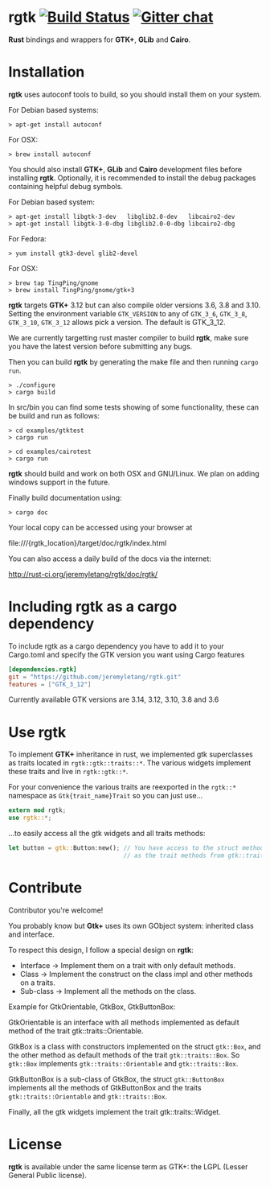 rgtk [![Build Status](https://travis-ci.org/jeremyletang/rgtk.svg?branch=master)](https://travis-ci.org/jeremyletang/rgtk) [![Gitter chat](https://badges.gitter.im/jeremyletang/rgtk.png)](https://gitter.im/jeremyletang/rgtk)
====

__Rust__ bindings and wrappers for __GTK+__, __GLib__ and __Cairo__.

Installation
============

__rgtk__ uses autoconf tools to build, so you should install them on your system.


For Debian based systems:
```Shell
> apt-get install autoconf
```

For OSX:
```Shell
> brew install autoconf
```

You should also install __GTK+__, __GLib__ and __Cairo__ development files before installing __rgtk__. Optionally, it is recommended to install the debug packages containing helpful debug symbols.

For Debian based system:
```Shell
> apt-get install libgtk-3-dev   libglib2.0-dev   libcairo2-dev
> apt-get install libgtk-3-0-dbg libglib2.0-0-dbg libcairo2-dbg
```

For Fedora:
```Shell
> yum install gtk3-devel glib2-devel
```

For OSX:
```Shell
> brew tap TingPing/gnome
> brew install TingPing/gnome/gtk+3
```

__rgtk__ targets __GTK+__ 3.12 but can also compile older versions 3.6, 3.8 and 3.10. Setting the environment variable `GTK_VERSION` to any of `GTK_3_6`, `GTK_3_8`, `GTK_3_10`, `GTK_3_12` allows pick a version. The default is GTK_3_12.

We are currently targetting rust master compiler to build __rgtk__, make sure you have the latest version before submitting any bugs.

Then you can build __rgtk__ by generating the make file and then running `cargo run`.

```Shell
> ./configure
> cargo build
```

In src/bin you can find some tests showing of some functionality, these can be build and run as follows:

```Shell
> cd examples/gtktest
> cargo run

> cd examples/cairotest
> cargo run
```

__rgtk__ should build and work on both OSX and GNU/Linux. We plan on adding windows support in the future.


Finally build documentation using:

```Shell
> cargo doc
```

Your local copy can be accessed using your browser at

file:///{rgtk_location}/target/doc/rgtk/index.html

You can also access a daily build of the docs via the internet:

http://rust-ci.org/jeremyletang/rgtk/doc/rgtk/

Including rgtk as a cargo dependency
====================================

To include rgtk as a cargo dependency you have to add it to your Cargo.toml and specify the GTK version you want using Cargo features
```Toml
[dependencies.rgtk]
git = "https://github.com/jeremyletang/rgtk.git"
features = ["GTK_3_12"]
```
Currently available GTK versions are 3.14, 3.12, 3.10, 3.8 and 3.6

Use __rgtk__
============

To implement __GTK+__ inheritance in rust, we implemented gtk superclasses as traits located in `rgtk::gtk::traits::*`. The various widgets implement these traits and live in `rgtk::gtk::*`.

For your convenience the various traits are reexported in the `rgtk::*` namespace as `Gtk{trait_name}Trait` so you can just use...

```Rust
extern mod rgtk;
use rgtk::*;
```

...to easily access all the gtk widgets and all traits methods:

```Rust
let button = gtk::Button:new(); // You have access to the struct methods of gtk::Button aswell
                                // as the trait methods from gtk::traits::Button as GtkButtonTrait.
```

Contribute
==========

Contributor you're welcome!

You probably know but __Gtk+__ uses its own GObject system: inherited class and interface.

To respect this design, I follow a special design on __rgtk__:

* Interface -> Implement them on a trait with only default methods.
* Class -> Implement the construct on the class impl and other methods on a traits.
* Sub-class -> Implement all the methods on the class.

Example for GtkOrientable, GtkBox, GtkButtonBox:

GtkOrientable is an interface with all methods implemented as default method of the trait gtk::traits::Orientable.

GtkBox is a class with constructors implemented on the struct `gtk::Box`, and the other method as default methods of the trait `gtk::traits::Box`. So `gtk::Box` implements `gtk::traits::Orientable` and `gtk::traits::Box`.

GtkButtonBox is a sub-class of GtkBox, the struct `gtk::ButtonBox` implements all the methods of GtkButtonBox and the traits `gtk::traits::Orientable` and `gtk::traits::Box`.

Finally, all the gtk widgets implement the trait gtk::traits::Widget.

License
=======

__rgtk__ is available under the same license term as GTK+: the LGPL (Lesser General Public license).
